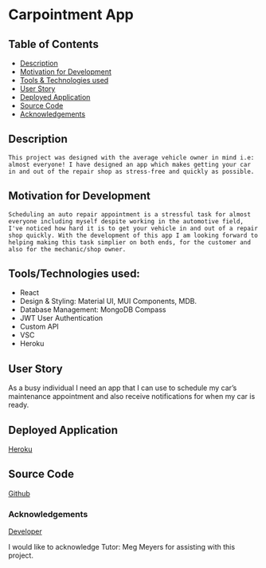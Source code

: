 # Carpointment App

## Table of Contents

- [Description](#description)
- [Motivation for Development](#motivation-for-developement)
- [Tools & Technologies used](#toolstechnologies-used)
- [User Story](#user-story)
- [Deployed Application](#deployed-application)
- [Source Code](#source-code)
- [Acknowledgements](#acknowledgements)

## Description

```This project was designed with the average vehicle owner in mind i.e: almost everyone! I have designed an app which makes getting your car in and out of the repair shop as stress-free and quickly as possible.```

## Motivation for Development

```Scheduling an auto repair appointment is a stressful task for almost everyone including myself despite working in the automotive field, I've noticed how hard it is to get your vehicle in and out of a repair shop quickly. With the development of this app I am looking forward to helping making this task simplier on both ends, for the customer and also for the mechanic/shop owner.```

## Tools/Technologies used:

- React
- Design & Styling: Material UI, MUI Components, MDB.
- Database Management: MongoDB Compass
- JWT User Authentication
- Custom API
- VSC
- Heroku

## User Story

As a busy individual I need an app that I can use to schedule my car’s maintenance appointment and also receive notifications for when my car is ready.

## Deployed Application

[Heroku](https://carpointment-e4f8d52722e3.herokuapp.com/)

## Source Code

[Github](https://github.com/KimTurboutique/Carpointment_App)

### Acknowledgements

[Developer](https://github.com/KimTurboutique)

I would like to acknowledge Tutor: Meg Meyers for assisting with this project.